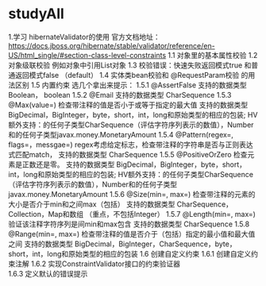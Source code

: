 # studyAll
1.学习 hibernateValidator的使用
官方文档地址：https://docs.jboss.org/hibernate/stable/validator/reference/en-US/html_single/#section-class-level-constraints
    1.1 对象里的基本属性校验
    1.2 对象级联校验 例如对象中引用List对象
    1.3 校验错误：快速失败返回模式true 和普通返回模式false （default）
    1.4 实体类bean校验和 @RequestParam校验 的用法区别
    1.5 内置约束 选几个拿出来提示：
        1.5.1 @AssertFalse
              支持的数据类型 Boolean， boolean
        1.5.2 @Email 
              支持的数据类型 CharSequence
        1.5.3 @Max(value=) 检查带注释的值是否小于或等于指定的最大值
              支持的数据类型
              BigDecimal，BigInteger，byte，short，int，long和原始类型的相应的包装; HV额外支持：的任何子类型CharSequence（评估字符序列表示的数值），Number和的任何子类型javax.money.MonetaryAmount
        1.5.4 @Pattern(regex=, flags=，messgae=)
              regex考虑给定标志，检查带注释的字符串是否与正则表达式匹配match，
              支持的数据类型 CharSequence
        1.5.5 @PositiveOrZero
              检查元素是正数还是零。
              支持的数据类型 BigDecimal，BigInteger，byte，short，int，long和原始类型的相应的包装; HV额外支持：的任何子类型CharSequence（评估字符序列表示的数值），Number和的任何子类型javax.money.MonetaryAmount
        1.5.6 @Size(min=, max=)
              检查带注释的元素的大小是否介于min和之间max（包括）
              支持的数据类型
              CharSequence，Collection，Map和数组 （重点，不包括Integer）
        1.5.7 @Length(min=, max=) 验证该注释字符序列是间min和max包含
              支持的数据类型
              CharSequence
        1.5.8 @Range(min=, max=)
              检查带注释的值是否介于（包括）指定的最小值和最大值之间
              支持的数据类型
              BigDecimal，BigInteger，CharSequence，byte，short，int，long和原始类型的相应的包装
    1.6 创建自定义约束 
        1.6.1 创建自定义约束注解 
        1.6.2 实现ConstraintValidator接口的约束验证器  
        1.6.3 定义默认的错误提示                    